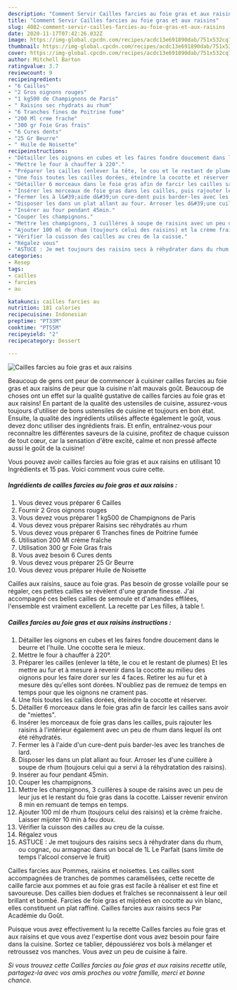 ```yaml
---
description: "Comment Servir Cailles farcies au foie gras et aux raisins"
title: "Comment Servir Cailles farcies au foie gras et aux raisins"
slug: 4082-comment-servir-cailles-farcies-au-foie-gras-et-aux-raisins
date: 2020-11-17T07:42:26.032Z
image: https://img-global.cpcdn.com/recipes/acdc13e691890dab/751x532cq70/cailles-farcies-au-foie-gras-et-aux-raisins-photo-principale-de-la-recette.jpg
thumbnail: https://img-global.cpcdn.com/recipes/acdc13e691890dab/751x532cq70/cailles-farcies-au-foie-gras-et-aux-raisins-photo-principale-de-la-recette.jpg
cover: https://img-global.cpcdn.com/recipes/acdc13e691890dab/751x532cq70/cailles-farcies-au-foie-gras-et-aux-raisins-photo-principale-de-la-recette.jpg
author: Mitchell Barton
ratingvalue: 3.7
reviewcount: 9
recipeingredient:
- "6 Cailles"
- "2 Gros oignons rouges"
- "1 kg500 de Champignons de Paris"
- " Raisins sec rhydrats au rhum"
- "6 Tranches fines de Poitrine fume"
- "200 Ml crme frache"
- "300 gr Foie Gras frais"
- "6 Cures dents"
- "25 Gr Beurre"
- " Huile de Noisette"
recipeinstructions:
- "Détailler les oignons en cubes et les faires fondre doucement dans le beurre et l&#39;huile. Une cocotte sera le mieux."
- "Mettre le four à chauffer à 220°."
- "Préparer les cailles (enlever la tête, le cou et le restant de plumes) Et les mettre au fur et à mesure à revenir dans la cocotte au milieu des oignons pour les faire dorer sur les 4 faces. Retirer les au fur et à mesure dès qu&#39;elles sont dorées. N&#39;oubliez pas de remuez de temps en temps pour que les oignons ne crament pas."
- "Une fois toutes les cailles dorées, éteindre la cocotte et réserver."
- "Détailler 6 morceaux dans le foie gras afin de farcir les cailles sans avoir de &#34;miettes&#34;."
- "Insérer les morceaux de foie gras dans les cailles, puis rajouter les raisins à l&#39;intérieur également avec un peu de rhum dans lequel ils ont été réhydratés."
- "Fermer les à l&#39;aide d&#39;un cure-dent puis barder-les avec les tranches de lard."
- "Disposer les dans un plat allant au four. Arroser les d&#39;une cuillère à soupe de rhum (toujours celui qui a servi à la réhydratation des raisins)."
- "Insérer au four pendant 45min."
- "Couper les champignons."
- "Mettre les champignons, 3 cuillères à soupe de raisins avec un peu de leur jus et le restant du foie gras dans la cocotte. Laisser revenir environ 8 min en remuant de temps en temps."
- "Ajouter 100 ml de rhum (toujours celui des raisins) et la crème fraiche. Laisser mijoter 10 min à feu doux."
- "Vérifier la cuisson des cailles au creu de la cuisse."
- "Régalez vous"
- "ASTUCE : Je met toujours des raisins secs à réhydrater dans du rhum, ou cognac, ou armagnac dans un bocal de 1L Le Parfait (sans limite de temps l&#39;alcool conserve le fruit)"
categories:
- Resep
tags:
- cailles
- farcies
- au

katakunci: cailles farcies au 
nutrition: 181 calories
recipecuisine: Indonesian
preptime: "PT33M"
cooktime: "PT55M"
recipeyield: "2"
recipecategory: Dessert

---
```



![Cailles farcies au foie gras et aux raisins](https://img-global.cpcdn.com/recipes/acdc13e691890dab/751x532cq70/cailles-farcies-au-foie-gras-et-aux-raisins-photo-principale-de-la-recette.jpg)

Beaucoup de gens ont peur de commencer à cuisiner cailles farcies au foie gras et aux raisins de peur que la cuisine n'ait mauvais goût. Beaucoup de choses ont un effet sur la qualité gustative de cailles farcies au foie gras et aux raisins! En partant de la qualité des ustensiles de cuisine, assurez-vous toujours d'utiliser de bons ustensiles de cuisine et toujours en bon état. Ensuite, la qualité des ingrédients utilisés affecte également le goût, vous devez donc utiliser des ingrédients frais. Et enfin, entraînez-vous pour reconnaître les différentes saveurs de la cuisine, profitez de chaque cuisson de tout cœur, car la sensation d'être excité, calme et non pressé affecte aussi le goût de la cuisine!

<!--inarticleads1-->

Vous pouvez avoir cailles farcies au foie gras et aux raisins en utilisant 10 Ingrédients et 15 pas. Voici comment vous cuire cette.

##### Ingrédients de cailles farcies au foie gras et aux raisins :

1. Vous devez vous préparer 6 Cailles
1. Fournir 2 Gros oignons rouges
1. Vous devez vous préparer 1 kg500 de Champignons de Paris
1. Vous devez vous préparer  Raisins sec réhydratés au rhum
1. Vous devez vous préparer 6 Tranches fines de Poitrine fumée
1. Utilisation 200 Ml crème fraîche
1. Utilisation 300 gr Foie Gras frais
1. Vous avez besoin 6 Cures dents
1. Vous devez vous préparer 25 Gr Beurre
1. Vous devez vous préparer  Huile de Noisette


Cailles aux raisins, sauce au foie gras. Pas besoin de grosse volaille pour se régaler, ces petites cailles se révèlent d&#39;une grande finesse. J&#39;ai accompagné ces belles cailles de semoule et d&#39;amandes effilées, l&#39;ensemble est vraiment excellent. La recette par Les filles, à table !. 

<!--inarticleads2-->

##### Cailles farcies au foie gras et aux raisins instructions :

1. Détailler les oignons en cubes et les faires fondre doucement dans le beurre et l&#39;huile. Une cocotte sera le mieux.
1. Mettre le four à chauffer à 220°.
1. Préparer les cailles (enlever la tête, le cou et le restant de plumes) Et les mettre au fur et à mesure à revenir dans la cocotte au milieu des oignons pour les faire dorer sur les 4 faces. Retirer les au fur et à mesure dès qu&#39;elles sont dorées. N&#39;oubliez pas de remuez de temps en temps pour que les oignons ne crament pas.
1. Une fois toutes les cailles dorées, éteindre la cocotte et réserver.
1. Détailler 6 morceaux dans le foie gras afin de farcir les cailles sans avoir de &#34;miettes&#34;.
1. Insérer les morceaux de foie gras dans les cailles, puis rajouter les raisins à l&#39;intérieur également avec un peu de rhum dans lequel ils ont été réhydratés.
1. Fermer les à l&#39;aide d&#39;un cure-dent puis barder-les avec les tranches de lard.
1. Disposer les dans un plat allant au four. Arroser les d&#39;une cuillère à soupe de rhum (toujours celui qui a servi à la réhydratation des raisins).
1. Insérer au four pendant 45min.
1. Couper les champignons.
1. Mettre les champignons, 3 cuillères à soupe de raisins avec un peu de leur jus et le restant du foie gras dans la cocotte. Laisser revenir environ 8 min en remuant de temps en temps.
1. Ajouter 100 ml de rhum (toujours celui des raisins) et la crème fraiche. Laisser mijoter 10 min à feu doux.
1. Vérifier la cuisson des cailles au creu de la cuisse.
1. Régalez vous
1. ASTUCE : Je met toujours des raisins secs à réhydrater dans du rhum, ou cognac, ou armagnac dans un bocal de 1L Le Parfait (sans limite de temps l&#39;alcool conserve le fruit)


Cailles farcies aux Pommes, raisins et noisettes. Les cailles sont accompagnées de tranches de pommes caramélisées, cette recette de caille farcie aux pommes et au foie gras est facile à réaliser et est fine et savoureuse. Des cailles bien dodues et fraîches se reconnaissent à leur œil brillant et bombé. Farcies de foie gras et mijotées en cocotte au vin blanc, elles constituent un plat raffiné. Cailles farcies aux raisins secs Par Académie du Goût. 

<!--inarticleads1-->

<p>
Puisque vous avez effectivement lu la recette Cailles farcies au foie gras et aux raisins et que vous avez l'expertise dont vous avez besoin pour faire dans la cuisine. Sortez ce tablier, dépoussiérez vos bols à mélanger et retroussez vos manches. Vous avez un peu de cuisine à faire.
</p>

<p>
<i>Si vous trouvez cette Cailles farcies au foie gras et aux raisins recette utile, partagez-la avec vos amis proches ou votre famille, merci et bonne chance.</i>
</p>
